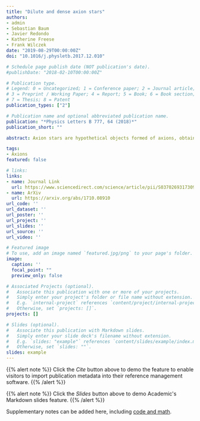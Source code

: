 ```yaml
---
title: "Dilute and dense axion stars"
authors:
- admin
- Sebastian Baum
- Javier Redondo
- Katherine Freese
- Frank Wilczek
date: "2019-08-29T00:00:00Z"
doi: "10.1016/j.physletb.2017.12.010"

# Schedule page publish date (NOT publication's date).
#publishDate: "2018-02-10T00:00:00Z"

# Publication type.
# Legend: 0 = Uncategorized; 1 = Conference paper; 2 = Journal article;
# 3 = Preprint / Working Paper; 4 = Report; 5 = Book; 6 = Book section;
# 7 = Thesis; 8 = Patent
publication_types: ["2"]

# Publication name and optional abbreviated publication name.
publication: "*Physics Letters B 777, 64 (2018)*"
publication_short: ""

abstract: Axion stars are hypothetical objects formed of axions, obtained as localized and coherently oscillating solutions to their classical equation of motion. Depending on the value of the field amplitude at the core $|\theta_0| \equiv |\theta(r=0)|$, the equilibrium of the system arises from the balance of the kinetic pressure and either self-gravity or axion self-interactions. Starting from a general relativistic framework, we obtain the set of equations describing the configuration of the axion star, which we solve as a function of $|\theta_0|$. For small $|\theta_0| \lesssim 1$, we reproduce results previously obtained in the literature, and we provide arguments for the stability of such configurations in terms of first principles. We compare qualitative analytical results with a numerical calculation. For large amplitudes $|\theta_0| \gtrsim 1$, the axion field probes the full non-harmonic QCD chiral potential and the axion star enters the {\it dense} branch. Our numerical solutions show that in this latter regime the axions are relativistic, and that one should not use a single frequency approximation, as previously applied in the literature. We employ a multi-harmonic expansion to solve the relativistic equation for the axion field in the star, and demonstrate that higher modes cannot be neglected in the dense regime. We interpret the solutions in the dense regime as pseudo-breathers, and show that the life-time of such configurations is much smaller than any cosmological time scale.

tags:
- Axions
featured: false

# links:
links:
- name: Journal Link
  url: https://www.sciencedirect.com/science/article/pii/S0370269317309875
- name: ArXiv
  url: https://arxiv.org/abs/1710.08910
url_code: ''
url_dataset: ''
url_poster: ''
url_project: ''
url_slides: ''
url_source: ''
url_video: ''

# Featured image
# To use, add an image named `featured.jpg/png` to your page's folder. 
image:
  caption: ''
  focal_point: ""
  preview_only: false

# Associated Projects (optional).
#   Associate this publication with one or more of your projects.
#   Simply enter your project's folder or file name without extension.
#   E.g. `internal-project` references `content/project/internal-project/index.md`.
#   Otherwise, set `projects: []`.
projects: []

# Slides (optional).
#   Associate this publication with Markdown slides.
#   Simply enter your slide deck's filename without extension.
#   E.g. `slides: "example"` references `content/slides/example/index.md`.
#   Otherwise, set `slides: ""`.
slides: example
---
```


{{% alert note %}}
Click the *Cite* button above to demo the feature to enable visitors to import publication metadata into their reference management software.
{{% /alert %}}

{{% alert note %}}
Click the *Slides* button above to demo Academic's Markdown slides feature.
{{% /alert %}}

Supplementary notes can be added here, including [code and math](https://sourcethemes.com/academic/docs/writing-markdown-latex/).